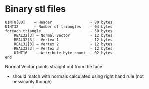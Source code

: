 # Binary stl files

```
UINT8[80]    – Header                 - 80 bytes
UINT32       – Number of triangles    - 04 bytes
foreach triangle                      - 50 bytes
    REAL32[3] – Normal vector         - 12 bytes
    REAL32[3] – Vertex 1              - 12 bytes
    REAL32[3] – Vertex 2              - 12 bytes
    REAL32[3] – Vertex 3              - 12 bytes
    UINT16    – Attribute byte count  - 02 bytes
end
```

Normal Vector points straight out from the face

 - should match with normals calculated using right hand rule (not nessicarily though)